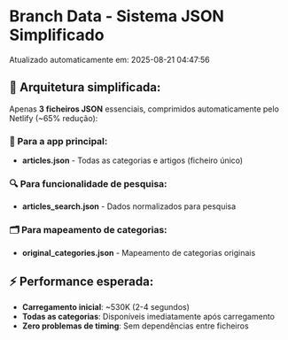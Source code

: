 # Branch Data - Sistema JSON Simplificado
Atualizado automaticamente em: 2025-08-21 04:47:56

## 🎯 Arquitetura simplificada:
Apenas **3 ficheiros JSON** essenciais, comprimidos automaticamente pelo Netlify (~65% redução):

### 📱 Para a app principal:
- **articles.json** - Todas as categorias e artigos (ficheiro único)

### 🔍 Para funcionalidade de pesquisa:
- **articles_search.json** - Dados normalizados para pesquisa

### 🗂️ Para mapeamento de categorias:
- **original_categories.json** - Mapeamento de categorias originais

## ⚡ Performance esperada:
- **Carregamento inicial**: ~530K (2-4 segundos)
- **Todas as categorias**: Disponíveis imediatamente após carregamento
- **Zero problemas de timing**: Sem dependências entre ficheiros
